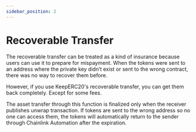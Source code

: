 ```yaml
---
sidebar_position: 2
---
```


# Recoverable Transfer

<!-- TODO: image -->

The recoverable transfer can be treated as a kind of insurance because users can use it to prepare for mispayment. 
When the tokens were sent to an address where the private key didn’t exist or sent to the wrong contract,
there was no way to recover them before.

However, if you use KeepERC20's recoverable transfer, you can get them back completely. Except for some fees.

The asset transfer through this function is finalized only when the receiver publishes unwrap transaction. If tokens are sent to the wrong address so no one can access them, the tokens will automatically return to the sender through Chainlink Automation after the expiration.
